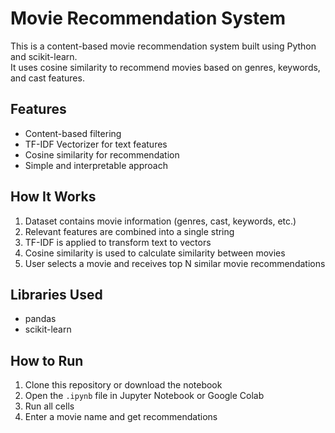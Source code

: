 # Movie Recommendation System

This is a content-based movie recommendation system built using Python and scikit-learn.  
It uses cosine similarity to recommend movies based on genres, keywords, and cast features.

## Features

- Content-based filtering  
- TF-IDF Vectorizer for text features  
- Cosine similarity for recommendation  
- Simple and interpretable approach  

## How It Works

1. Dataset contains movie information (genres, cast, keywords, etc.)  
2. Relevant features are combined into a single string  
3. TF-IDF is applied to transform text to vectors  
4. Cosine similarity is used to calculate similarity between movies  
5. User selects a movie and receives top N similar movie recommendations  

## Libraries Used

- pandas  
- scikit-learn  

## How to Run

1. Clone this repository or download the notebook  
2. Open the `.ipynb` file in Jupyter Notebook or Google Colab  
3. Run all cells  
4. Enter a movie name and get recommendations  
